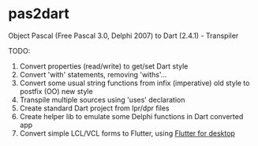 # pas2dart
Object Pascal (Free Pascal 3.0, Delphi 2007) to Dart (2.4.1) - Transpiler

TODO:

1. Convert properties (read/write) to get/set Dart style
2. Convert 'with' statements, removing 'withs'...
3. Convert some usual string functions from infix (imperative) old style to postfix (OO) new style
4. Transpile multiple sources using 'uses' declaration
5. Create standard Dart project from lpr/dpr files
6. Create helper lib to emulate some Delphi functions in Dart converted app 
7. Convert simple LCL/VCL forms to Flutter, using [Flutter for desktop](https://medium.com/flutter-community/flutter-for-desktop-create-and-run-a-desktop-application-ebeb1604f1e0)
